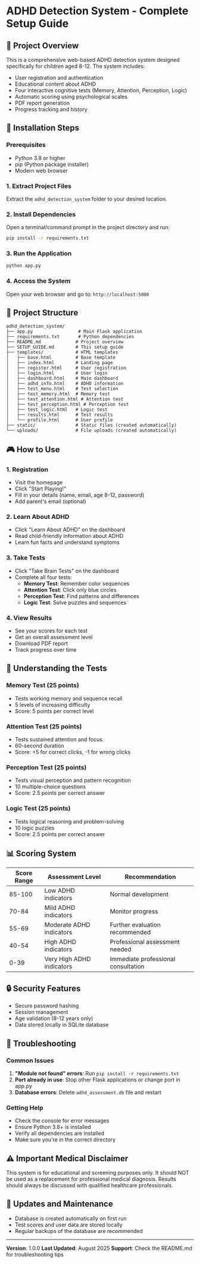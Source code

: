 # ADHD Detection System - Complete Setup Guide

## 🎯 Project Overview
This is a comprehensive web-based ADHD detection system designed specifically for children aged 8-12. The system includes:
- User registration and authentication
- Educational content about ADHD
- Four interactive cognitive tests (Memory, Attention, Perception, Logic)
- Automatic scoring using psychological scales
- PDF report generation
- Progress tracking and history

## 🚀 Installation Steps

### Prerequisites
- Python 3.8 or higher
- pip (Python package installer)
- Modern web browser

### 1. Extract Project Files
Extract the `adhd_detection_system` folder to your desired location.

### 2. Install Dependencies
Open a terminal/command prompt in the project directory and run:
```bash
pip install -r requirements.txt
```

### 3. Run the Application
```bash
python app.py
```

### 4. Access the System
Open your web browser and go to: `http://localhost:5000`

## 📁 Project Structure
```
adhd_detection_system/
├── app.py                 # Main Flask application
├── requirements.txt       # Python dependencies
├── README.md             # Project overview
├── SETUP_GUIDE.md        # This setup guide
├── templates/            # HTML templates
│   ├── base.html         # Base template
│   ├── index.html        # Landing page
│   ├── register.html     # User registration
│   ├── login.html        # User login
│   ├── dashboard.html    # Main dashboard
│   ├── adhd_info.html    # ADHD information
│   ├── test_menu.html    # Test selection
│   ├── test_memory.html  # Memory test
│   ├── test_attention.html # Attention test
│   ├── test_perception.html # Perception test
│   ├── test_logic.html   # Logic test
│   ├── results.html      # Test results
│   └── profile.html      # User profile
├── static/               # Static files (created automatically)
└── uploads/              # File uploads (created automatically)
```

## 🎮 How to Use

### 1. Registration
- Visit the homepage
- Click "Start Playing!"
- Fill in your details (name, email, age 8-12, password)
- Add parent's email (optional)

### 2. Learn About ADHD
- Click "Learn About ADHD" on the dashboard
- Read child-friendly information about ADHD
- Learn fun facts and understand symptoms

### 3. Take Tests
- Click "Take Brain Tests" on the dashboard
- Complete all four tests:
  - **Memory Test**: Remember color sequences
  - **Attention Test**: Click only blue circles
  - **Perception Test**: Find patterns and differences
  - **Logic Test**: Solve puzzles and sequences

### 4. View Results
- See your scores for each test
- Get an overall assessment level
- Download PDF report
- Track progress over time

## 🧠 Understanding the Tests

### Memory Test (25 points)
- Tests working memory and sequence recall
- 5 levels of increasing difficulty
- Score: 5 points per correct level

### Attention Test (25 points)
- Tests sustained attention and focus
- 60-second duration
- Score: +5 for correct clicks, -1 for wrong clicks

### Perception Test (25 points)
- Tests visual perception and pattern recognition
- 10 multiple-choice questions
- Score: 2.5 points per correct answer

### Logic Test (25 points)
- Tests logical reasoning and problem-solving
- 10 logic puzzles
- Score: 2.5 points per correct answer

## 📊 Scoring System

| Score Range | Assessment Level | Recommendation |
|-------------|------------------|----------------|
| 85-100 | Low ADHD indicators | Normal development |
| 70-84 | Mild ADHD indicators | Monitor progress |
| 55-69 | Moderate ADHD indicators | Further evaluation recommended |
| 40-54 | High ADHD indicators | Professional assessment needed |
| 0-39 | Very High ADHD indicators | Immediate professional consultation |

## 🔒 Security Features
- Secure password hashing
- Session management
- Age validation (8-12 years only)
- Data stored locally in SQLite database

## 🚨 Troubleshooting

### Common Issues
1. **"Module not found" errors**: Run `pip install -r requirements.txt`
2. **Port already in use**: Stop other Flask applications or change port in app.py
3. **Database errors**: Delete `adhd_assessment.db` file and restart

### Getting Help
- Check the console for error messages
- Ensure Python 3.8+ is installed
- Verify all dependencies are installed
- Make sure you're in the correct directory

## ⚠️ Important Medical Disclaimer
This system is for educational and screening purposes only. It should NOT be used as a replacement for professional medical diagnosis. Results should always be discussed with qualified healthcare professionals.

## 🔄 Updates and Maintenance
- Database is created automatically on first run
- Test scores and user data are stored locally
- Regular backups of the database are recommended

---
**Version**: 1.0.0
**Last Updated**: August 2025
**Support**: Check the README.md for troubleshooting tips